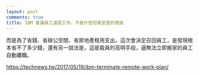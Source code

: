 ```yaml
---
layout: post
comments: true
title: IBM 會讓員工遠距工作，不是什麼冠冕堂皇的理由
---
```




而是為了省錢、省辦公空間、省房地產租用支出。這次會決定召回員工，是發現根本省不了多少錢，還有另一說法是，這是裁員的高明手段，逼無法立即搬家的員工自動離職。

https://technews.tw/2017/05/19/ibm-terminate-remote-work-plan/

